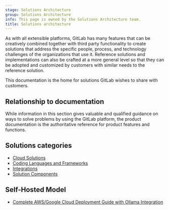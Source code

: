 ```yaml
---
stage: Solutions Architecture
group: Solutions Architecture
info: This page is owned by the Solutions Architecture team.
title: Solutions architecture
---
```


As with all extensible platforms, GitLab has many features that can be creatively combined together with third party functionality to create solutions that address the specific people, process, and technology challenges of the organizations that use it. Reference solutions and implementations can also be crafted at a more general level so that they can be adopted and customized by customers with similar needs to the reference solution.

This documentation is the home for solutions GitLab wishes to share with customers.

## Relationship to documentation

While information in this section gives valuable and qualified guidance on ways to solve problems by using the GitLab platform, the product documentation is the authoritative reference for product features and functions.

## Solutions categories

- [Cloud Solutions](cloud/_index.md)
- [Coding Languages and Frameworks](languages/_index.md)
- [Integrations](integrations/_index.md)
- [Solution Components](components/_index.md)

## Self-Hosted Model

- [Complete AWS/Google Cloud Deployment Guide with Ollama Integration](integrations/aws_googlecloud_ollama.md)
